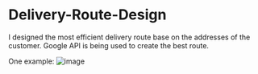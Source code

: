 # Delivery-Route-Design
I designed the most efficient delivery route base on the addresses of the customer. 
Google API is being used to create the best route.

One example:
![image](https://user-images.githubusercontent.com/36490909/167242869-3ebea71d-9568-4b7e-a02f-bda1643d344a.png)
